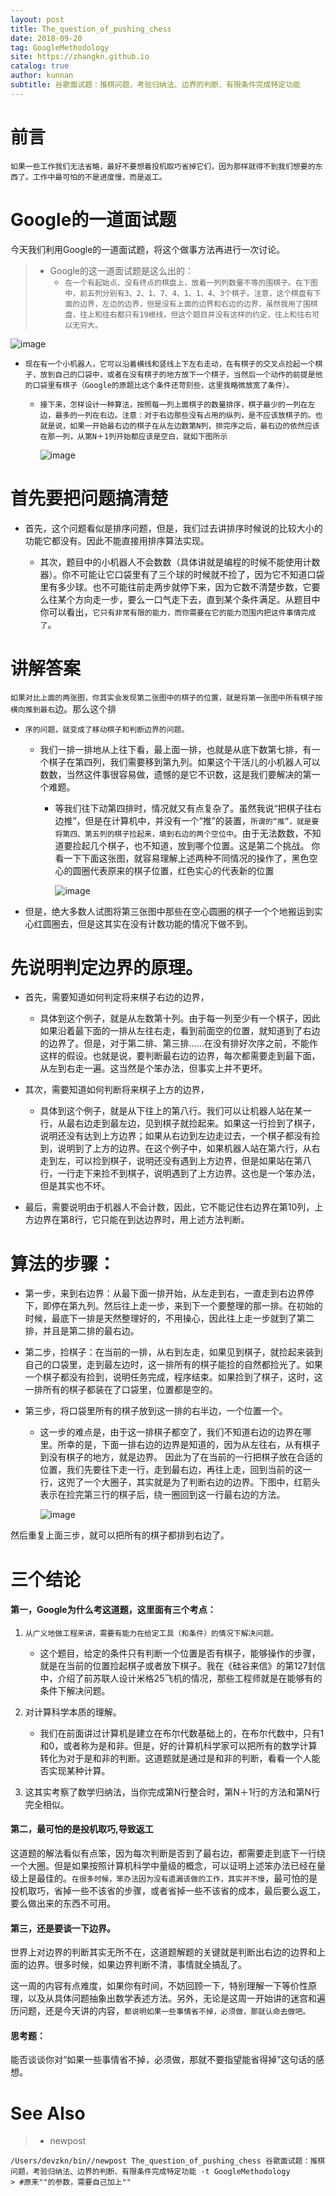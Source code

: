```yaml
---
layout: post
title: The_question_of_pushing_chess
date: 2018-09-20
tag: GoogleMethodology
site: https://zhangkn.github.io
catalog: true
author: kunnan
subtitle: 谷歌面试题：推棋问题，考验归纳法、边界的判断、有限条件完成特定功能
---
```


# 前言

`如果一些工作我们无法省略，最好不要想着投机取巧省掉它们，因为那样就得不到我们想要的东西了。工作中最可怕的不是进度慢，而是返工。`



# Google的一道面试题



今天我们利用Google的一道面试题，将这个做事方法再进行一次讨论。



> * Google的这一道面试题是这么出的：
>   * `在一个有起始点、没有终点的棋盘上，放着一列列数量不等的围棋子。在下图中，前五列分别有3、2、1、7、4、1、1、4、3个棋子。注意，这个棋盘有下面的边界，左边的边界，但是没有上面的边界和右边的边界，虽然我用了围棋盘，往上和往右都只有19根线，但这个题目并没有这样的约定，往上和往右可以无穷大。`

![image](https://wx1.sinaimg.cn/large/af39b376gy1fvfr42obaij21260wuqlx.jpg)



* `现在有一个小机器人，它可以沿着横线和竖线上下左右走动，在有棋子的交叉点捡起一个棋子，放到自己的口袋中，或者在没有棋子的地方放下一个棋子，当然后一个动作的前提是他的口袋里有棋子（Google的原题比这个条件还苛刻些，这里我略微放宽了条件）。`
  * `接下来，怎样设计一种算法，按照每一列上面棋子的数量排序，棋子最少的一列在左边，最多的一列在右边。注意：对于右边那些没有占用的纵列，是不应该放棋子的。也就是说，如果一开始最右边的棋子在从左边数第N列，排完序之后，最右边的依然应该在那一列，从第N＋1列开始都应该是空白，就如下图所示`

    ![image](https://wx1.sinaimg.cn/large/af39b376gy1fvfr63x8rqj21260wuk9y.jpg)



# 首先要把问题搞清楚

* 首先，这个问题看似是排序问题，但是，我们过去讲排序时候说的比较大小的功能它都没有。因此不能直接用排序算法实现。

  * 其次，题目中的小机器人不会数数（具体讲就是编程的时候不能使用计数器）。你不可能让它口袋里有了三个球的时候就不捡了，因为它不知道口袋里有多少球。也不可能往前走两步就停下来，因为它数不清楚步数，它要么往某个方向走一步，要么一口气走下去，直到某个条件满足。从题目中你可以看出，`它只有非常有限的能力，而你需要在它的能力范围内把这件事情完成了`。





# 讲解答案

`如果对比上面的两张图，你其实会发现第二张图中的棋子的位置，就是将第一张图中所有棋子按横向推到最右`边。那么这个排

* `序的问题，就变成了移动棋子和判断边界的问题。`

  * 我们一排一排地从上往下看，最上面一排，也就是从底下数第七排，有一个棋子在第四列，我们需要移到第九列。如果这个干活儿的小机器人可以数数，当然这件事很容易做，遗憾的是它不识数，这是我们要解决的第一个难题。

    * 等我们往下动第四排时，情况就又有点复杂了。虽然我说“把棋子往右边推”，但是在计算机中，并没有一个“推”的装置，`所谓的“推”，就是要将第四、第五列的棋子捡起来，填到右边的两个空位中`。由于无法数数，不知道要捡起几个棋子，也不知道，放到哪个位置。这是第二个挑战。
      你看一下下面这张图，就容易理解上述两种不同情况的操作了，黑色空心的圆圈代表原来的棋子位置，红色实心的代表新的位置

      ![image](https://wx1.sinaimg.cn/large/af39b376gy1fvfrb3yevdj21260wukb2.jpg)



* 但是，绝大多数人试图将第三张图中那些在空心圆圈的棋子一个个地搬运到实心红圆圈去，但是这其实在没有计数功能的情况下做不到。




# 先说明判定边界的原理。
* 首先，需要知道如何判定将来棋子右边的边界，
  * 具体到这个例子，就是从左数第十列。由于每一列至少有一个棋子，因此如果沿着最下面的一排从左往右走，看到前面空的位置，就知道到了右边的边界了。但是，对于第二排、第三排……在没有排好次序之前，不能作这样的假设。也就是说，要判断最右边的边界，每次都需要走到最下面，从左到右走一遍。这当然是个笨办法，但事实上并不更坏。


* 其次，需要知道如何判断将来棋子上方的边界，
  * 具体到这个例子，就是从下往上的第八行。我们可以让机器人站在某一行，从最右边走到最左边，见到棋子就捡起来。如果这一行捡到了棋子，说明还没有达到上方边界；如果从右边到左边走过去，一个棋子都没有捡到，说明到了上方的边界。在这个例子中，如果机器人站在第六行，从右走到左，可以捡到棋子，说明还没有遇到上方边界，但是如果站在第八行，一行走下来捡不到棋子，说明遇到了上方边界。这也是一个笨办法，但是其实也不坏。


* 最后，需要说明由于机器人不会计数，因此，它不能记住右边界在第10列，上方边界在第8行，它只能在到达边界时，用上述方法判断。




# 算法的步骤：
* 第一步，来到右边界：从最下面一排开始，从左走到右，一直走到右边界停下，即停在第九列。然后往上走一步，来到下一个要整理的那一排。在初始的时候，最底下一排是天然整理好的，不用操心，因此往上走一步就到了第二排，并且是第二排的最右边。


* 第二步，捡棋子：在当前的一排，从右到左走，如果见到棋子，就捡起来装到自己的口袋里，走到最左边时，这一排所有的棋子能捡的自然都捡光了。如果一个棋子都没有捡到，说明任务完成，程序结束。如果捡到了棋子，这时，这一排所有的棋子都装在了口袋里，位置都是空的。


* 第三步，将口袋里所有的棋子放到这一排的右半边，一个位置一个。

  * 这一步的难点是，由于这一排棋子都空了，我们不知道右边的边界在哪里。所幸的是，下面一排右边的边界是知道的，因为从左往右，从有棋子到没有棋子的地方，就是边界。
    因此为了在当前的一行把棋子放在合适的位置，我们先要往下走一行，走到最右边，再往上走，回到当前的这一行，这兜了一个大圈子，其实就是为了判断右边的边界。下图中，红箭头表示在捡完第三行的棋子后，绕一圈回到这一行最右边的方法。

    ![image](https://wx1.sinaimg.cn/large/af39b376gy1fvfrfnuoe2j21260wuqkv.jpg)



然后重复上面三步，就可以把所有的棋子都排到右边了。

# 三个结论

#### 第一，Google为什么考这道题，这里面有三个考点：

1. `从广义地做工程来讲，需要有能力在给定工具（和条件）的情况下解决问题。`

   * 这个题目，给定的条件只有判断一个位置是否有棋子，能够操作的步骤，就是在当前的位置捡起棋子或者放下棋子。我在《硅谷来信》的第127封信中，介绍了前苏联人设计米格25飞机的情况，那些工程师就是在能够有的条件下解决问题。

2. 对计算科学本质的理解。

   * 我们在前面讲过计算机是建立在布尔代数基础上的，在布尔代数中，只有1和0，或者称为是和非。但是，好的计算机科学家可以把所有的数学计算转化为对于是和非的判断。这道题就是通过是和非的判断，看看一个人能否实现某种计算。

3. 这其实考察了数学归纳法，当你完成第N行整合时，第N＋1行的方法和第N行完全相似。


#### 第二，最可怕的是投机取巧,导致返工

这道题的解法看似有点笨，因为每次判断是否到了最右边，都需要走到底下一行绕一个大圈。但是如果按照计算机科学中量级的概念，可以证明上述笨办法已经在量级上是最佳的。`在很多时候，笨办法因为没有遗漏该做的工作，其实并不慢`，最可怕的是投机取巧，省掉一些不该省的步骤，或者省掉一些不该省的成本，最后要么返工，要么做出来的东西不可用。



#### 第三，还是要谈一下边界。

世界上对边界的判断其实无所不在，这道题解题的关键就是判断出右边的边界和上面的边界。很多时候，如果边界判断不清，事情就全搞乱了。

这一周的内容有点难度，如果你有时间，不妨回顾一下，特别理解一下等价性原理，以及从具体问题抽象出数学表述方法。另外，无论是这周一开始讲的迷宫和遍历问题，还是今天讲的内容，`都说明如果一些事情省不掉，必须做，那就认命去做吧。`

#### 思考题：

能否谈谈你对“如果一些事情省不掉，必须做，那就不要指望能省得掉”这句话的感想。

# See Also 

>* newpost 
>
```
/Users/devzkn/bin//newpost The_question_of_pushing_chess 谷歌面试题：推棋问题，考验归纳法、边界的判断、有限条件完成特定功能 -t GoogleMethodology
> #原来""的参数，需要自己加上""
```

